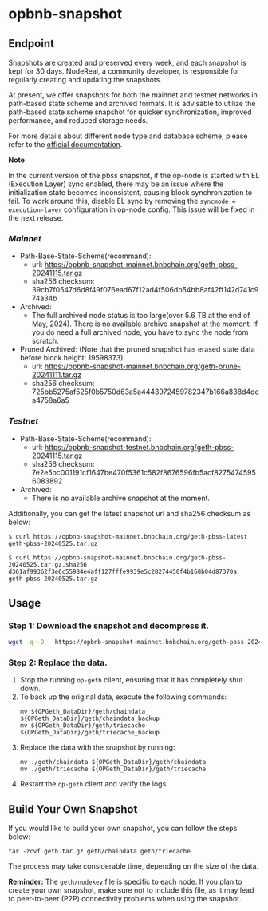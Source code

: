 # opbnb-snapshot

## Endpoint

Snapshots are created and preserved every week,
and each snapshot is kept for 30 days.
NodeReal, a community developer, is responsible for regularly creating and updating the snapshots.

At present, we offer snapshots for both the mainnet and testnet networks in path-based state scheme and archived formats.
It is advisable to utilize the path-based state scheme snapshot for quicker synchronization, improved performance, and reduced storage needs.

For more details about different node type and database scheme, please refer to the [official documentation](https://docs.bnbchain.org/opbnb-docs/docs/tutorials/run-nodes-best-practices/).

**Note**

In the current version of the pbss snapshot,
if the op-node is started with EL (Execution Layer) sync enabled,
there may be an issue where the initialization state becomes inconsistent,
causing block synchronization to fail. To work around this,
disable EL sync by removing the `syncmode = execution-layer` configuration in op-node config.
This issue will be fixed in the next release.


### *Mainnet*
- Path-Base-State-Scheme(recommand):
    - url: https://opbnb-snapshot-mainnet.bnbchain.org/geth-pbss-20241115.tar.gz 
    - sha256 checksum: 39cb7f0547d6d8f49f076ead67f12ad4f506db54bb8af42ff142d741c974a34b
- Archived:  
    - The full archived node status is too large(over 5.6 TB at the end of May, 2024). There is no available archive snapshot at the moment.
    If you do need a full archived node, you have to sync the node from scratch.
- Pruned Archived: (Note that the pruned snapshot has erased state data before block height: 19598373)
    - url:  https://opbnb-snapshot-mainnet.bnbchain.org/geth-prune-20241111.tar.gz
    - sha256 checksum: 725bb5275af525f0b5750d63a5a4443972459782347b166a838d4dea4758a6a5

### *Testnet*
- Path-Base-State-Scheme(recommand):  
    - url: https://opbnb-snapshot-testnet.bnbchain.org/geth-pbss-20241115.tar.gz
    - sha256 checksum: 7e2e5bc001191cf1647be470f5361c582f8676596fb5acf82754745956083892
- Archived:
    - There is no available archive snapshot at the moment.

Additionally, you can get the latest snapshot url and sha256 checksum as below:

```
$ curl https://opbnb-snapshot-mainnet.bnbchain.org/geth-pbss-latest
geth-pbss-20240525.tar.gz

$ curl https://opbnb-snapshot-mainnet.bnbchain.org/geth-pbss-20240525.tar.gz.sha256
d361af99362f3e6c55984e4aff127fffe9939e5c28274450f4b168b04d87370a  geth-pbss-20240525.tar.gz
```

## Usage

### Step 1: Download the snapshot and decompress it.

```bash
wget -q -O - https://opbnb-snapshot-mainnet.bnbchain.org/geth-pbss-20240525.tar.gz | tar -xvf -
```

### Step 2: Replace the data.

1. Stop the running `op-geth` client, ensuring that it has completely shut down.
2. To back up the original data, execute the following commands:
    ```
    mv ${OPGeth_DataDir}/geth/chaindata ${OPGeth_DataDir}/geth/chaindata_backup
    mv ${OPGeth_DataDir}/geth/triecache ${OPGeth_DataDir}/geth/triecache_backup
    ```
3. Replace the data with the snapshot by running:
    ```
    mv ./geth/chaindata ${OPGeth_DataDir}/geth/chaindata
    mv ./geth/triecache ${OPGeth_DataDir}/geth/triecache
    ```
4. Restart the `op-geth` client and verify the logs.

## Build Your Own Snapshot

If you would like to build your own snapshot, you can follow the steps below:

```
tar -zcvf geth.tar.gz geth/chaindata geth/triecache
```

The process may take considerable time, depending on the size of the data.

**Reminder:** The `geth/nodekey` file is specific to each node. If you plan to create your own snapshot, make sure not to include this file, as it may lead to peer-to-peer (P2P) connectivity problems when using the snapshot.
